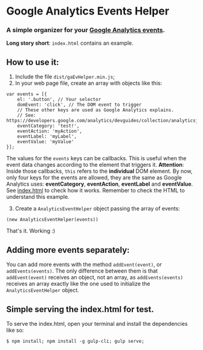 # Google Analytics Events Helper
### A simple organizer for your [Google Analytics events](https://developers.google.com/analytics/devguides/collection/analyticsjs/).

**Long story short**: `index.html` contains an example.

## How to use it:
1. Include the file `dist/gaEvHelper.min.js`;
2. In your web page file, create an array with objects like this:

```
var events = [{
    el: '.button', // Your selector
    domEvent: 'click', // The DOM event to trigger
    // These other keys are used as Google Analytics explains.
    // See: https://developers.google.com/analytics/devguides/collection/analyticsjs/events#event_fields
    eventCategory: 'test!',
    eventAction: 'myAction',
    eventLabel: 'myLabel',
    eventValue: 'myValue'
}];
```

The values for the `events` keys can be callbacks. This is useful when the event data changes according to
the element that triggers it. **Attention**: Inside those callbacks, `this` refers to the **individual**
DOM element. By now, only four keys for the events are allowed, they are the same as Google Analytics uses:
**eventCategory**, **eventAction**, **eventLabel** and **eventValue**.
See [index.html](https://github.com/juniorgarcia/google-analytics-event-helper/blob/master/index.html#L30) to check how
it works. Remember to check the HTML to understand this example.

3. Create a `AnalyticsEventHelper` object passing the array of events:

```
(new AnalyticsEventHelper(events))
```

That's it. Working :)

## Adding more events separately:

You can add more events with the method `addEvent(event)`, or `addEvents(events)`. The only difference between them
is that `addEvent(event)` receives an object, not an array, as `addEvents(events)` receives an array exactly like the
one used to initialize the `AnalyticsEventHelper` object.

## Simple serving the index.html for test.
To serve the index.html, open your terminal and install the dependencies like so:

```
$ npm install; npm install -g gulp-cli; gulp serve;
```
